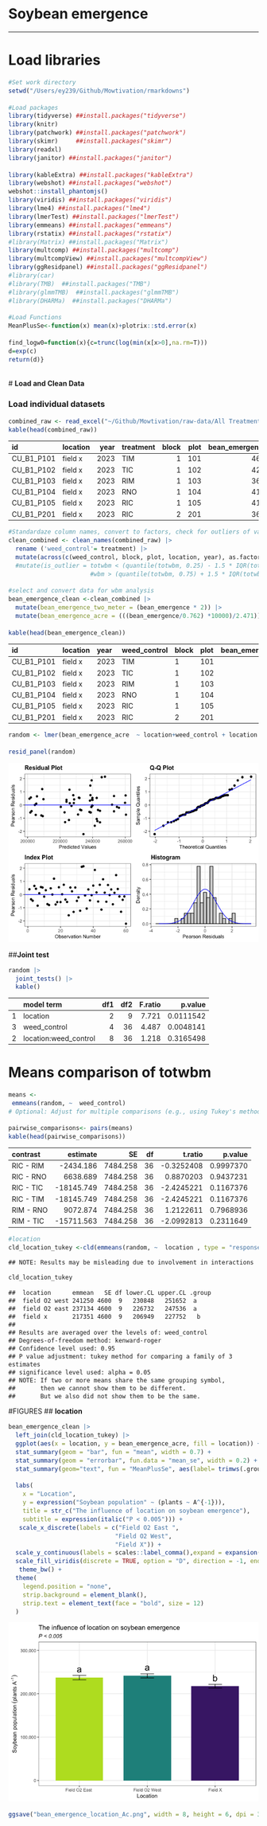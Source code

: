 Soybean emergence
================

------------------------------------------------------------------------

# **Load libraries**

``` r
#Set work directory
setwd("/Users/ey239/Github/Mowtivation/rmarkdowns")

#Load packages 
library(tidyverse) ##install.packages("tidyverse")
library(knitr)
library(patchwork) ##install.packages("patchwork")
library(skimr)     ##install.packages("skimr")
library(readxl)
library(janitor) ##install.packages("janitor")

library(kableExtra) ##install.packages("kableExtra")
library(webshot) ##install.packages("webshot")
webshot::install_phantomjs()
library(viridis) ##install.packages("viridis")
library(lme4) ##install.packages("lme4")
library(lmerTest) ##install.packages("lmerTest")
library(emmeans) ##install.packages("emmeans")
library(rstatix) ##install.packages("rstatix")
#library(Matrix) ##install.packages("Matrix")
library(multcomp) ##install.packages("multcomp")
library(multcompView) ##install.packages("multcompView")
library(ggResidpanel) ##install.packages("ggResidpanel")
#library(car)
#library(TMB)  ##install.packages("TMB")
#library(glmmTMB)  ##install.packages("glmmTMB")
#library(DHARMa)  ##install.packages("DHARMa")

#Load Functions
MeanPlusSe<-function(x) mean(x)+plotrix::std.error(x)

find_logw0=function(x){c=trunc(log(min(x[x>0],na.rm=T)))
d=exp(c)
return(d)}
```

<br> \# **Load and Clean Data**

### **Load individual datasets**

``` r
combined_raw <- read_excel("~/Github/Mowtivation/raw-data/All Treatments/combined_raw.xlsx")
kable(head(combined_raw))
```

| id | location | year | treatment | block | plot | bean_emergence | bean_biomass | intrarow_weed_biomass | interrow_weed_biomass | weed_biomass | bean_population | bean_yield |
|:---|:---|---:|:---|---:|---:|---:|---:|---:|---:|---:|:---|:---|
| CU_B1_P101 | field x | 2023 | TIM | 1 | 101 | 46.5 | 223.740 | 19.000 | 44.490 | 63.490 | 34.5 | 417.21 |
| CU_B1_P102 | field x | 2023 | TIC | 1 | 102 | 42.5 | 267.460 | 30.975 | 0.720 | 31.695 | 39.5 | 565.54 |
| CU_B1_P103 | field x | 2023 | RIM | 1 | 103 | 36.5 | 217.890 | 0.950 | 6.890 | 3.920 | 37.5 | 449.93 |
| CU_B1_P104 | field x | 2023 | RNO | 1 | 104 | 41.0 | 207.675 | 0.660 | 45.735 | 46.395 | 35 | 412.59 |
| CU_B1_P105 | field x | 2023 | RIC | 1 | 105 | 41.0 | 230.285 | 0.495 | 22.025 | 22.520 | 39 | 473.79 |
| CU_B1_P201 | field x | 2023 | RIC | 2 | 201 | 36.5 | 208.105 | 6.395 | 19.460 | 25.855 | 33.5 | 484.04 |

``` r
#Standardaze column names, convert to factors, check for outliers of variable**
clean_combined <- clean_names(combined_raw) |>  
  rename ('weed_control'= treatment) |> 
  mutate(across(c(weed_control, block, plot, location, year), as.factor)) #|> 
  #mutate(is_outlier = totwbm < (quantile(totwbm, 0.25) - 1.5 * IQR(totwbm)) |
                       #wbm > (quantile(totwbm, 0.75) + 1.5 * IQR(totwbm)))

#select and convert data for wbm analysis
bean_emergence_clean <-clean_combined |>              
  mutate(bean_emergence_two_meter = (bean_emergence * 2)) |> 
  mutate(bean_emergence_acre = (((bean_emergence/0.762) *10000)/2.471))

kable(head(bean_emergence_clean)) 
```

| id | location | year | weed_control | block | plot | bean_emergence | bean_biomass | intrarow_weed_biomass | interrow_weed_biomass | weed_biomass | bean_population | bean_yield | bean_emergence_two_meter | bean_emergence_acre |
|:---|:---|:---|:---|:---|:---|---:|---:|---:|---:|---:|:---|:---|---:|---:|
| CU_B1_P101 | field x | 2023 | TIM | 1 | 101 | 46.5 | 223.740 | 19.000 | 44.490 | 63.490 | 34.5 | 417.21 | 93 | 246959.2 |
| CU_B1_P102 | field x | 2023 | TIC | 1 | 102 | 42.5 | 267.460 | 30.975 | 0.720 | 31.695 | 39.5 | 565.54 | 85 | 225715.4 |
| CU_B1_P103 | field x | 2023 | RIM | 1 | 103 | 36.5 | 217.890 | 0.950 | 6.890 | 3.920 | 37.5 | 449.93 | 73 | 193849.7 |
| CU_B1_P104 | field x | 2023 | RNO | 1 | 104 | 41.0 | 207.675 | 0.660 | 45.735 | 46.395 | 35 | 412.59 | 82 | 217749.0 |
| CU_B1_P105 | field x | 2023 | RIC | 1 | 105 | 41.0 | 230.285 | 0.495 | 22.025 | 22.520 | 39 | 473.79 | 82 | 217749.0 |
| CU_B1_P201 | field x | 2023 | RIC | 2 | 201 | 36.5 | 208.105 | 6.395 | 19.460 | 25.855 | 33.5 | 484.04 | 73 | 193849.7 |

``` r
random <- lmer(bean_emergence_acre  ~ location+weed_control + location:weed_control +(1|location:block) , data = bean_emergence_clean)

resid_panel(random)
```

![](bean_emergence_files/figure-gfm/unnamed-chunk-4-1.png)<!-- -->

\##**Joint test**

``` r
random |> 
  joint_tests() |> 
  kable()  
```

|     | model term            | df1 | df2 | F.ratio |   p.value |
|:----|:----------------------|----:|----:|--------:|----------:|
| 1   | location              |   2 |   9 |   7.721 | 0.0111542 |
| 3   | weed_control          |   4 |  36 |   4.487 | 0.0048141 |
| 2   | location:weed_control |   8 |  36 |   1.218 | 0.3165498 |

# **Means comparison of totwbm**

``` r
means <- 
 emmeans(random, ~  weed_control)
# Optional: Adjust for multiple comparisons (e.g., using Tukey's method)

pairwise_comparisons<- pairs(means) 
kable(head(pairwise_comparisons))
```

| contrast  |   estimate |       SE |  df |    t.ratio |   p.value |
|:----------|-----------:|---------:|----:|-----------:|----------:|
| RIC - RIM |  -2434.186 | 7484.258 |  36 | -0.3252408 | 0.9997370 |
| RIC - RNO |   6638.689 | 7484.258 |  36 |  0.8870203 | 0.9437231 |
| RIC - TIC | -18145.749 | 7484.258 |  36 | -2.4245221 | 0.1167376 |
| RIC - TIM | -18145.749 | 7484.258 |  36 | -2.4245221 | 0.1167376 |
| RIM - RNO |   9072.874 | 7484.258 |  36 |  1.2122611 | 0.7968936 |
| RIM - TIC | -15711.563 | 7484.258 |  36 | -2.0992813 | 0.2311649 |

``` r
#location
cld_location_tukey <-cld(emmeans(random, ~  location , type = "response"), Letters = letters, sort = TRUE, reversed=TRUE)
```

    ## NOTE: Results may be misleading due to involvement in interactions

``` r
cld_location_tukey
```

    ##  location      emmean   SE df lower.CL upper.CL .group
    ##  field O2 west 241250 4600  9   230848   251652  a    
    ##  field O2 east 237134 4600  9   226732   247536  a    
    ##  field x       217351 4600  9   206949   227752   b   
    ## 
    ## Results are averaged over the levels of: weed_control 
    ## Degrees-of-freedom method: kenward-roger 
    ## Confidence level used: 0.95 
    ## P value adjustment: tukey method for comparing a family of 3 estimates 
    ## significance level used: alpha = 0.05 
    ## NOTE: If two or more means share the same grouping symbol,
    ##       then we cannot show them to be different.
    ##       But we also did not show them to be the same.

\#FIGURES \## **location**

``` r
bean_emergence_clean |> 
  left_join(cld_location_tukey) |> 
  ggplot(aes(x = location, y = bean_emergence_acre, fill = location)) +
  stat_summary(geom = "bar", fun = "mean", width = 0.7) +
  stat_summary(geom = "errorbar", fun.data = "mean_se", width = 0.2) +
  stat_summary(geom="text", fun = "MeanPlusSe", aes(label= trimws(.group)),size=6.5,vjust=-0.5) +
  
  labs(
    x = "Location",
    y = expression("Soybean population" ~ (plants ~ A^{-1})),
    title = str_c("The influence of location on soybean emergence"),
    subtitle = expression(italic("P < 0.005"))) +
   scale_x_discrete(labels = c("Field O2 East ",
                              "Field O2 West",
                              "Field X")) +
  scale_y_continuous(labels = scales::label_comma(),expand = expansion(mult = c(0.05, 0.3))) +
  scale_fill_viridis(discrete = TRUE, option = "D", direction = -1, end = 0.9, begin = 0.1) +
   theme_bw() +
  theme(
    legend.position = "none",
    strip.background = element_blank(),
    strip.text = element_text(face = "bold", size = 12)
  )
```

![](bean_emergence_files/figure-gfm/unnamed-chunk-8-1.png)<!-- -->

``` r
ggsave("bean_emergence_location_Ac.png", width = 8, height = 6, dpi = 300)
```
